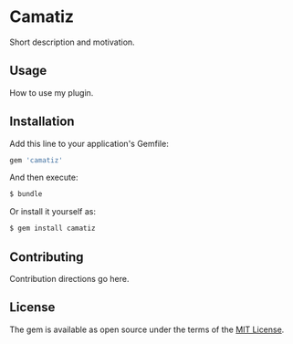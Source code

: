 # Camatiz
Short description and motivation.

## Usage
How to use my plugin.

## Installation
Add this line to your application's Gemfile:

```ruby
gem 'camatiz'
```

And then execute:
```bash
$ bundle
```

Or install it yourself as:
```bash
$ gem install camatiz
```

## Contributing
Contribution directions go here.

## License
The gem is available as open source under the terms of the [MIT License](http://opensource.org/licenses/MIT).
